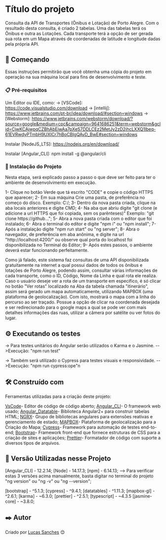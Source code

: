 # Título do projeto

Consulta da API de Transportes (Ônibus e Lotação) de Porto Alegre. Com o resultado desta consulta, é criado 2 tabelas. Uma das tabelas terá os Ônibus e outra as Lotações. Cada transporte terá a opção de ser gerada sua rota em um Mapa através de coordenadas de latitude e longitude dadas pela própria API.

## 🚀 Começando

Essas instruções permitirão que você obtenha uma cópia do projeto em operação na sua máquina local para fins de desenvolvimento e teste.

### 📋 Pré-requisitos

Um Editor ou IDE, como: 
  -> [VSCode]: https://code.visualstudio.com/download
  -> [intellij]: https://www.jetbrains.com/pt-br/idea/download/#section=windows
  -> [Webstorm]: https://www.jetbrains.com/webstorm/download/?source=google&medium=cpc&campaign=9641686251&term=webstorm&gclid=CjwKCAjwpqCZBhAbEiwAa7pXeS7DDLCEz2MetJy2zD2jhcLXXQ1lbeq-61EVRwdyPTmbH9UXICr7hBoCBlgQAvD_BwE#section=windows

Instalar [NodeJS_LTS]: https://nodejs.org/en/download/

Instalar [Angular_CLI]: npm install -g @angular/cli

### 🔧 Instalação do Projeto

Nesta etapa, será explicado passo a passo o que deve ser feito para ter o ambiente de desenvolvimento em execução.
 
1- Clique no botão Verde que tá escrito "CODE" e copie o código HTTPS que aparecer;
2- Em sua máquina Crie uma pasta, de preferência no começo do disco. Exemplo: C:/;
3- Dentro da nova pasta criada, clique na aba locais anteriores e digite CMD;
4- Na aba que abriu digite "git clone (e adicione a url HTTPS que foi copiada, sem os parênteses)"
    Exemplo: "git clone https://github...";
5- Abra a nova pasta criada com o editor que foi instalado;
6- Abra o terminal do editor e digite "npm i" ou "npm install";
7- Após a instalação digite "npm run start" ou "ng server";
8- Abra o navegador, de preferência em aba anônima, e digite na url "http://localhost:4200/" ou observe qual porta do localhost foi disponibilizada no Terminal do Editor;
9- Após estes passos, o ambiente deverá estar funcionando perfeitamente.

Como já falado, este sistema faz consultas de uma API disponibilizada gratuitamente na internet a qual possui dados de todos os ônibus e lotações de Porto Alegre, podendo assim, consultar várias informações de cada transporte, como o ID, Código, Nome da Linha e qual rota ele realiza. Caso o usuário deseje ver a rota de um transporte em específico, é só clicar no botão "Ver rotas" localizado na Aba da tabela chamada "itinerário", assim será gerado um mapa automaticamente, utilizando MAPBOX (uma plataforma de geolocalização). Com isto, mostrará o mapa com a linha do percurso ao ser traçado. Possue a opção de clicar na coordenada desejada e ser redirecionado para o google maps a qual se pode ver com mais detalhes informações das ruas, utilizar a câmera por satélite ou ver fotos do lugar.

## ⚙️ Executando os testes

-> Para testes unitários do Angular serão utilizados o Karma e o Jasmine. 
  -->Execução: "npm run test"

-> Também será utilizado o Cypress para testes visuais e responsividade. 
  -->Execução: "npm run cypress:ope"n

## 🛠️ Construído com

Ferramentas utilizadas para a criação deste projeto:

[VsCode](https://code.visualstudio.com/download)- Editor de código de código aberto;
[Angular_CLI](https://angular.io/cli)- O framework web usado;
[Angular_Datatable](https://l-lin.github.io/angular-datatables/#/welcome)- Biblioteca Angular2+ para construir tabelas HTML;
[NGRX](https://ngrx.io/)-  Grupo de bibliotecas angulares para extensões reativas e gerenciamento de estado;
[MAPBOX](https://www.mapbox.com/)- Plataforma de geolocalização para a Criação do Mapa;
[Cypress](https://www.cypress.io/)- Framework para automação de testes end-to-end;
[Bootstrap](https://getbootstrap.com/)- Framework front-end que fornece estruturas de CSS para a criação de sites e aplicações;
[Prettier](https://prettier.io/)- Formatador de código com suporte a diversos tipos de arquivos.

## 📌 Versão Utilizadas nesse Projeto

[Angular_CLI] - 12.2.14;
[Node] - 14.17.3;
[npm] - 6.14.13;
    --> Para verificar estas 3 versões acima manualmente, basta digitar no terminal do projeto "ng version" ou "ng -v" ou "ng --version";

[bootstrap] - ^5.1.3;
[cypress] - ^9.4.1;
[datatables] - ^1.11.3;
[mapbox-gl] - ^2.6.1;
[karma] - ~6.3.0;
[prettier] - ^2.5.1;
[typescript] - ~4.3.5
[jasmine-core] - ~3.8.0;

## ✒️ Autor

Criado por [Lucas Sanches](https://github.com/LukyEnd) 😊

